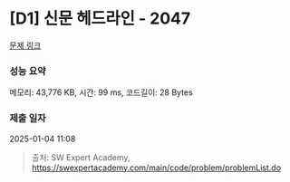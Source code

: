 # [D1] 신문 헤드라인 - 2047 

[문제 링크](https://swexpertacademy.com/main/code/problem/problemDetail.do?contestProbId=AV5QKsLaAy0DFAUq) 

### 성능 요약

메모리: 43,776 KB, 시간: 99 ms, 코드길이: 28 Bytes

### 제출 일자

2025-01-04 11:08



> 출처: SW Expert Academy, https://swexpertacademy.com/main/code/problem/problemList.do